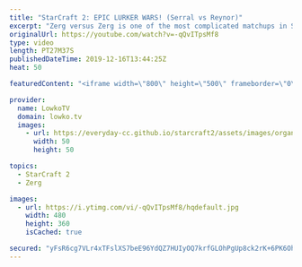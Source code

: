 ```yaml
---
title: "StarCraft 2: EPIC LURKER WARS! (Serral vs Reynor)"
excerpt: "Zerg versus Zerg is one of the most complicated matchups in StarCraft 2. If you miscontrol and mismicro in the first ten minutes of the game, it's pretty much game over right away. In this top-level match of Zerg versus Zerg between Serral and Reynor (in my opinion the best ZvZ players in the world)"
originalUrl: https://youtube.com/watch?v=-qQvITpsMf8
type: video
length: PT27M37S
publishedDateTime: 2019-12-16T13:44:25Z
heat: 50

featuredContent: "<iframe width=\"800\" height=\"500\" frameborder=\"0\" src=\"https://www.youtube.com/embed/-qQvITpsMf8\" allow=\"accelerometer; autoplay; encrypted-media; gyroscope; picture-in-picture\" allowfullscreen></iframe>"

provider:
  name: LowkoTV
  domain: lowko.tv
  images:
    - url: https://everyday-cc.github.io/starcraft2/assets/images/organizations/lowko.tv-50x50.jpg
      width: 50
      height: 50

topics:
  - StarCraft 2
  - Zerg

images:
  - url: https://i.ytimg.com/vi/-qQvITpsMf8/hqdefault.jpg
    width: 480
    height: 360
    isCached: true

secured: "yFsR6cg7VLr4xTFslXS7beE96YdQZ7HUIyOQ7krfGLOhPgUp8ck2rK+6PK6OhZZ94ON07tI8vDhKlNqc0Er/a+Fpa8bGM3T3wT4iR7CdMb3Rs7zQ9T+de0esJXJsvcXnEyBsonLu31EDQJsghDWcAuMrhtU3o60sadLcBOPa3PJMPX/laaOAfP5NLsdYkA4ogstcdjw/PaAQvSKefg+e916FbWYAEBij1f3bvzVwT/42dKZZI2BmYnpdp3Vw9+bjJHHdkJmPgo7tgQY2wUHlEOtWF6aOohpseQyrb2cU/G1YH2CKFXKidDvr5NNgZID3ibwnvskcM3Lc+EecH1R6mkCQGEkGFbnDi6eakU54Kehb26Ug13KA4PZOaCiDWH6b8Hxs/up+n9dvMBhwaOtU35VL/27ipWpDxIst4cQt9v2SelSIRVsQonI5MhA2QBw2;NDTX6mJiooEk+kwY7X6Hgg=="
---
```



